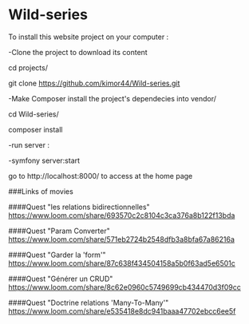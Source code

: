 # Wild-series

To install this website project on your computer :

-Clone the project to download its content

cd projects/

git clone https://github.com/kimor44/Wild-series.git

-Make Composer install the project's dependecies into vendor/

cd Wild-series/

composer install

-run server :

-symfony server:start

go to http://localhost:8000/ to access at the home page

###Links of movies 

####Quest "les relations bidirectionnelles"
https://www.loom.com/share/693570c2c8104c3ca376a8b122f13bda

####Quest "Param Converter"
https://www.loom.com/share/571eb2724b2548dfb3a8bfa67a86216a

####Quest "Garder la 'form'"
https://www.loom.com/share/87c638f434504158a5b0f63ad5e6501c

####Quest "Générer un CRUD"
https://www.loom.com/share/8c62e0960c5749699cb434470d3f09cc

####Quest "Doctrine relations 'Many-To-Many'"
https://www.loom.com/share/e535418e8dc941baaa47702ebcc6ee5f

